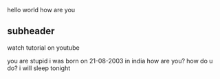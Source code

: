 hello world
how are you

## subheader
watch tutorial on youtube


you are stupid
i was born on 21-08-2003 in india
how are you?
how do u do?
i will sleep tonight